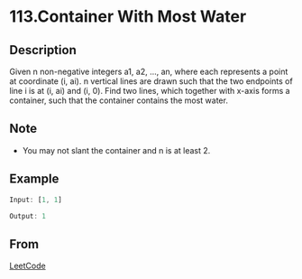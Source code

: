 # 113.Container With Most Water

## Description

Given n non-negative integers a1, a2, ..., an, where each represents a point at coordinate (i, ai). n vertical lines are drawn such that the two endpoints of line i is at (i, ai) and (i, 0). Find two lines, which together with x-axis forms a container, such that the container contains the most water.

## Note

* You may not slant the container and n is at least 2.

## Example

```javascript
Input: [1, 1]

Output: 1
```

## From

[LeetCode](https://leetcode.com/problems/container-with-most-water)
